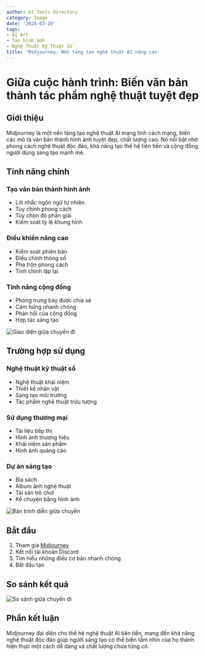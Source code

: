 ```yaml
---
author: AI Tools Directory
category: Image
date: '2024-03-20'
tags:
- AI Art
- Tạo hình ảnh
- Nghệ Thuật Kỹ Thuật Số
title: 'Midjourney: Nền tảng tạo nghệ thuật AI nâng cao'
---
```


# Giữa cuộc hành trình: Biến văn bản thành tác phẩm nghệ thuật tuyệt đẹp

## Giới thiệu

Midjourney là một nền tảng tạo nghệ thuật AI mang tính cách mạng, biến các mô tả văn bản thành hình ảnh tuyệt đẹp, chất lượng cao. Nó nổi bật nhờ phong cách nghệ thuật độc đáo, khả năng tạo thế hệ tiên tiến và cộng đồng người dùng sáng tạo mạnh mẽ.

## Tính năng chính

### Tạo văn bản thành hình ảnh
- Lời nhắc ngôn ngữ tự nhiên
- Tùy chỉnh phong cách
- Tùy chọn độ phân giải
- Kiểm soát tỷ lệ khung hình

### Điều khiển nâng cao
- Kiểm soát phiên bản
- Điều chỉnh thông số
- Pha trộn phong cách
- Tinh chỉnh lặp lại

### Tính năng cộng đồng
- Phòng trưng bày được chia sẻ
- Cảm hứng nhanh chóng
- Phản hồi của cộng đồng
- Hợp tác sáng tạo

![Giao diện giữa chuyến đi](/imgs/midjourney/interface.jpg)

## Trường hợp sử dụng

### Nghệ thuật kỹ thuật số
- Nghệ thuật khái niệm
- Thiết kế nhân vật
- Sáng tạo môi trường
- Tác phẩm nghệ thuật trừu tượng

### Sử dụng thương mại
- Tài liệu tiếp thị
- Hình ảnh thương hiệu
- Khái niệm sản phẩm
- Hình ảnh quảng cáo

### Dự án sáng tạo
- Bìa sách
- Album ảnh nghệ thuật
- Tài sản trò chơi
- Kể chuyện bằng hình ảnh

![Bản trình diễn giữa chuyến](/imgs/midjourney/demo.jpg)

## Bắt đầu

1. Tham gia [Midjourney](https://www.midjourney.com)
2. Kết nối tài khoản Discord
3. Tìm hiểu những điều cơ bản nhanh chóng
4. Bắt đầu tạo

## So sánh kết quả

![So sánh giữa chuyến đi](/imgs/midjourney/comparison.jpg)

## Phần kết luận

Midjourney đại diện cho thế hệ nghệ thuật AI tiên tiến, mang đến khả năng nghệ thuật độc đáo giúp người sáng tạo có thể biến tầm nhìn của họ thành hiện thực một cách dễ dàng và chất lượng chưa từng có.